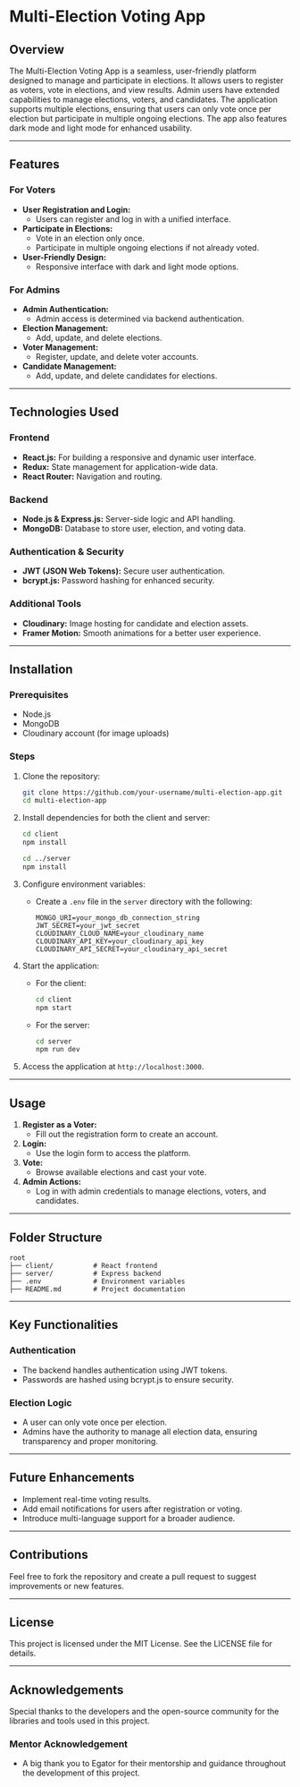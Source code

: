 # Multi-Election Voting App

## Overview

The Multi-Election Voting App is a seamless, user-friendly platform designed to manage and participate in elections. It allows users to register as voters, vote in elections, and view results. Admin users have extended capabilities to manage elections, voters, and candidates. The application supports multiple elections, ensuring that users can only vote once per election but participate in multiple ongoing elections. The app also features dark mode and light mode for enhanced usability.

---

## Features

### For Voters

- **User Registration and Login:**
  - Users can register and log in with a unified interface.
- **Participate in Elections:**
  - Vote in an election only once.
  - Participate in multiple ongoing elections if not already voted.
- **User-Friendly Design:**
  - Responsive interface with dark and light mode options.

### For Admins

- **Admin Authentication:**
  - Admin access is determined via backend authentication.
- **Election Management:**
  - Add, update, and delete elections.
- **Voter Management:**
  - Register, update, and delete voter accounts.
- **Candidate Management:**
  - Add, update, and delete candidates for elections.

---

## Technologies Used

### Frontend

- **React.js:** For building a responsive and dynamic user interface.
- **Redux:** State management for application-wide data.
- **React Router:** Navigation and routing.

### Backend

- **Node.js & Express.js:** Server-side logic and API handling.
- **MongoDB:** Database to store user, election, and voting data.

### Authentication & Security

- **JWT (JSON Web Tokens):** Secure user authentication.
- **bcrypt.js:** Password hashing for enhanced security.

### Additional Tools

- **Cloudinary:** Image hosting for candidate and election assets.
- **Framer Motion:** Smooth animations for a better user experience.

---

## Installation

### Prerequisites

- Node.js
- MongoDB
- Cloudinary account (for image uploads)

### Steps

1. Clone the repository:

   ```bash
   git clone https://github.com/your-username/multi-election-app.git
   cd multi-election-app
   ```

2. Install dependencies for both the client and server:

   ```bash
   cd client
   npm install

   cd ../server
   npm install
   ```

3. Configure environment variables:

   - Create a `.env` file in the `server` directory with the following:
     ```env
     MONGO_URI=your_mongo_db_connection_string
     JWT_SECRET=your_jwt_secret
     CLOUDINARY_CLOUD_NAME=your_cloudinary_name
     CLOUDINARY_API_KEY=your_cloudinary_api_key
     CLOUDINARY_API_SECRET=your_cloudinary_api_secret
     ```

4. Start the application:

   - For the client:
     ```bash
     cd client
     npm start
     ```
   - For the server:
     ```bash
     cd server
     npm run dev
     ```

5. Access the application at `http://localhost:3000`.

---

## Usage

1. **Register as a Voter:**
   - Fill out the registration form to create an account.
2. **Login:**
   - Use the login form to access the platform.
3. **Vote:**
   - Browse available elections and cast your vote.
4. **Admin Actions:**
   - Log in with admin credentials to manage elections, voters, and candidates.

---

## Folder Structure

```
root
├── client/          # React frontend
├── server/          # Express backend
├── .env             # Environment variables
├── README.md        # Project documentation
```

---

## Key Functionalities

### Authentication

- The backend handles authentication using JWT tokens.
- Passwords are hashed using bcrypt.js to ensure security.

### Election Logic

- A user can only vote once per election.
- Admins have the authority to manage all election data, ensuring transparency and proper monitoring.

---

## Future Enhancements

- Implement real-time voting results.
- Add email notifications for users after registration or voting.
- Introduce multi-language support for a broader audience.

---

## Contributions

Feel free to fork the repository and create a pull request to suggest improvements or new features.

---

## License

This project is licensed under the MIT License. See the LICENSE file for details.

---

## Acknowledgements

Special thanks to the developers and the open-source community for the libraries and tools used in this project.

### Mentor Acknowledgement

- A big thank you to Egator for their mentorship and guidance throughout the development of this project.

